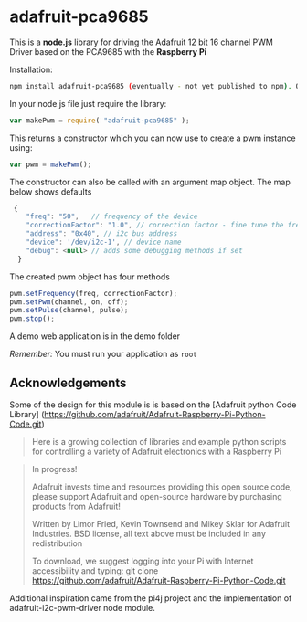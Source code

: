 adafruit-pca9685
==============

This is a **node.js** library for driving the Adafruit 12 bit 16 channel PWM Driver based on the PCA9685 with the **Raspberry Pi** 


Installation:

```sh
npm install adafruit-pca9685 (eventually - not yet published to npm). Optionally, get it from github and run npm install.
```

In your node.js file just require the library:
```js
var makePwm = require( "adafruit-pca9685" );
```

This returns a constructor which you can now use to create a pwm instance using:
```js
var pwm = makePwm();
```
The constructor can also be called with an argument map object. The map below shows defaults

```js
 {
    "freq": "50",   // frequency of the device
    "correctionFactor": "1.0", // correction factor - fine tune the frequency 
    "address": "0x40", // i2c bus address
    "device": '/dev/i2c-1', // device name
    "debug": <null> // adds some debugging methods if set 
  }
```
The created pwm object has four methods
```js
pwm.setFrequency(freq, correctionFactor);
pwm.setPwm(channel, on, off);
pwm.setPulse(channel, pulse);
pwm.stop();
```

A demo web application is in the demo folder

*Remember:* You must run your application as `root` 

## Acknowledgements

Some of the design for this module is is based on the [Adafruit python Code Library] 
(https://github.com/adafruit/Adafruit-Raspberry-Pi-Python-Code.git)

>  Here is a growing collection of libraries and example python scripts
>  for controlling a variety of Adafruit electronics with a Raspberry Pi
  
>  In progress!
>
>  Adafruit invests time and resources providing this open source code,
>  please support Adafruit and open-source hardware by purchasing
>  products from Adafruit!
>
>  Written by Limor Fried, Kevin Townsend and Mikey Sklar for Adafruit Industries.
>  BSD license, all text above must be included in any redistribution
>
>  To download, we suggest logging into your Pi with Internet accessibility and typing:
>  git clone https://github.com/adafruit/Adafruit-Raspberry-Pi-Python-Code.git

Additional inspiration came from the pi4j project and the implementation of adafruit-i2c-pwm-driver node module.


